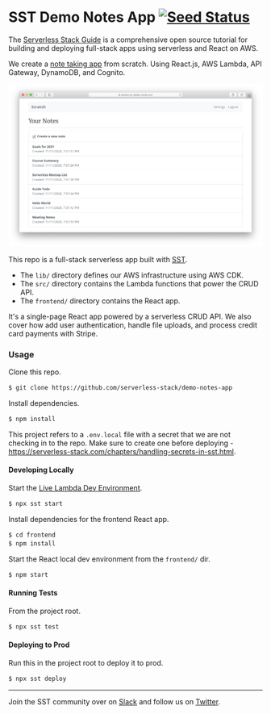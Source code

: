 # SST Demo Notes App [![Seed Status](https://api.seed.run/serverless-stack/demo-notes-app/stages/prod/build_badge)](https://console.seed.run/serverless-stack/demo-notes-app)

The [Serverless Stack Guide](https://serverless-stack.com/#guide) is a comprehensive open source tutorial for building and deploying full-stack apps using serverless and React on AWS.

We create a [note taking app](https://demo.serverless-stack.com) from scratch. Using React.js, AWS Lambda, API Gateway, DynamoDB, and Cognito.

![Demo App](screenshot.png)

This repo is a full-stack serverless app built with [SST](https://github.com/serverless-stack/serverless-stack).

- The `lib/` directory defines our AWS infrastructure using AWS CDK.
- The `src/` directory contains the Lambda functions that power the CRUD API.
- The `frontend/` directory contains the React app.

It's a single-page React app powered by a serverless CRUD API. We also cover how add user authentication, handle file uploads, and process credit card payments with Stripe.

### Usage

Clone this repo.

```bash
$ git clone https://github.com/serverless-stack/demo-notes-app
```

Install dependencies.

``` bash
$ npm install
```

This project refers to a `.env.local` file with a secret that we are not checking in to the repo. Make sure to create one before deploying - https://serverless-stack.com/chapters/handling-secrets-in-sst.html.

#### Developing Locally

Start the [Live Lambda Dev Environment](https://docs.serverless-stack.com/live-lambda-development).

``` bash
$ npx sst start
```

Install dependencies for the frontend React app.

``` bash
$ cd frontend
$ npm install
```

Start the React local dev environment from the `frontend/` dir.

``` bash
$ npm start
```

#### Running Tests

From the project root.

``` bash
$ npx sst test
```

#### Deploying to Prod

Run this in the project root to deploy it to prod.

``` bash
$ npx sst deploy
```

---

Join the SST community over on [Slack](https://launchpass.com/serverless-stack) and follow us on [Twitter](https://twitter.com/ServerlessStack).
